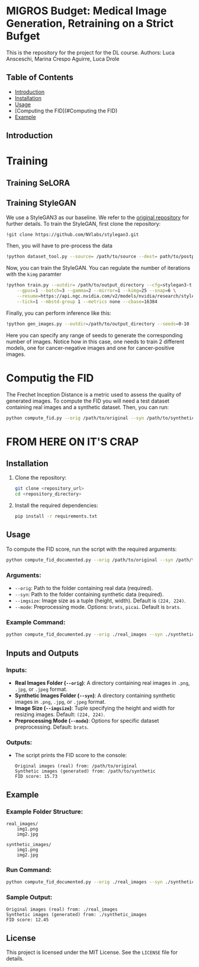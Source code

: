 # MIGROS Budget: Medical Image Generation, Retraining on a Strict Bufget

This is the repository for the project for the DL course.
Authors: Luca Ansceschi, Marina Crespo Aguirre, Luca Drole

## Table of Contents

- [Introduction](#introduction)
- [Installation](#installation)
- [Usage](#usage)
- [Computing the FID](#Computing the FID)
- [Example](#example)

## Introduction

# Training

## Training SeLORA

## Training StyleGAN
We use a StyleGAN3 as our baseline. We refer to the [original repository](https://github.com/NVlabs/stylegan3) for further details. To train the StyleGAN, first clone the repository:
```bash
!git clone https://github.com/NVlabs/stylegan3.git
```
Then, you will have to pre-process the data
```bash
!python dataset_tool.py --source= /path/to/source --dest= path/to/postprocessed_dataset --resolution=256x256
```
Now, you can train the StyleGAN. You can regulate the number of iterations with the `kimg` paramter

```bash
!python train.py --outdir= /path/to/output_directory --cfg=stylegan3-t --data=path/to/postprocessed_dataset \
    --gpus=1 --batch=3 --gamma=2 --mirror=1 --kimg=25 --snap=6 \
    --resume=https://api.ngc.nvidia.com/v2/models/nvidia/research/stylegan3/versions/1/files/stylegan3-t-ffhqu-256x256.pkl \
    --tick=1 --mbstd-group 1 --metrics none --cbase=16384
```
Finally, you can perform inference like this:

```bash
!python gen_images.py --outdir=/path/to/output_directory --seeds=0-10  --network= /path/to/model
```
Here you can specify any range of seeds to generate the corresponding number of images.
Notice how in this case, one needs to train 2 different models, one for cancer-negative images and one for cancer-positive images.

# Computig the FID
The Frechet Inception Distance is a metric used to assess the quality of generated images. To compute the FID you will need a test dataset containing real images and a 
synthetic dataset. Then, you can run:

```bash
python compute_fid.py --orig /path/to/original --syn /path/to/synthetic
```


# FROM HERE ON IT'S CRAP
## Installation

1. Clone the repository:
   ```bash
   git clone <repository_url>
   cd <repository_directory>
   ```
2. Install the required dependencies:
   ```bash
   pip install -r requirements.txt
   ```

## Usage

To compute the FID score, run the script with the required arguments:

```bash
python compute_fid_documented.py --orig /path/to/original --syn /path/to/synthetic
```

### Arguments:
- `--orig`: Path to the folder containing real data (required).
- `--syn`: Path to the folder containing synthetic data (required).
- `--imgsize`: Image size as a tuple (height, width). Default is `(224, 224)`.
- `--mode`: Preprocessing mode. Options: `brats`, `picai`. Default is `brats`.

### Example Command:

```bash
python compute_fid_documented.py --orig ./real_images --syn ./synthetic_images --imgsize 256 256 --mode brats
```

## Inputs and Outputs

### Inputs:
- **Real Images Folder (`--orig`)**: A directory containing real images in `.png`, `.jpg`, or `.jpeg` format.
- **Synthetic Images Folder (`--syn`)**: A directory containing synthetic images in `.png`, `.jpg`, or `.jpeg` format.
- **Image Size (`--imgsize`)**: Tuple specifying the height and width for resizing images. Default: `(224, 224)`.
- **Preprocessing Mode (`--mode`)**: Options for specific dataset preprocessing. Default: `brats`.

### Outputs:
- The script prints the FID score to the console:
  ```
  Original images (real) from: /path/to/original
  Synthetic images (generated) from: /path/to/synthetic
  FID score: 15.73
  ```

## Example

### Example Folder Structure:

```
real_images/
    img1.png
    img2.jpg

synthetic_images/
    img1.png
    img2.jpg
```

### Run Command:

```bash
python compute_fid_documented.py --orig ./real_images --syn ./synthetic_images
```

### Sample Output:

```text
Original images (real) from: ./real_images
Synthetic images (generated) from: ./synthetic_images
FID score: 12.45
```

## License

This project is licensed under the MIT License. See the `LICENSE` file for details.

